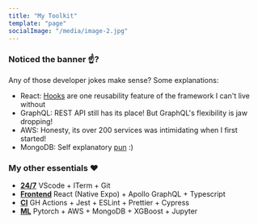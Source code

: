 ```yaml
---
title: "My Toolkit"
template: "page"
socialImage: "/media/image-2.jpg"
---
```


### Noticed the banner ☝️?
Any of those developer jokes make sense? Some explanations:
- React: [Hooks](https://reactjs.org/docs/hooks-reference.html) are one reusability feature of the framework I can't live without
- GraphQL: REST API still has its place! But GraphQL's flexibility is jaw dropping!
- AWS: Honesty, its over 200 services was intimidating when I first started!
- MongoDB: Self explanatory [pun](https://docs.mongodb.com/manual/core/databases-and-collections/) :)

### My other essentials ❤️
- <u>**24/7**</u> VScode + ITerm + Git
- <u>**Frontend**</u> React (Native Expo) + Apollo GraphQL + Typescript
- <u>**CI**</u> GH Actions + Jest + ESLint + Prettier + Cypress
- <u>**ML**</u> Pytorch + AWS + MongoDB + XGBoost + Jupyter